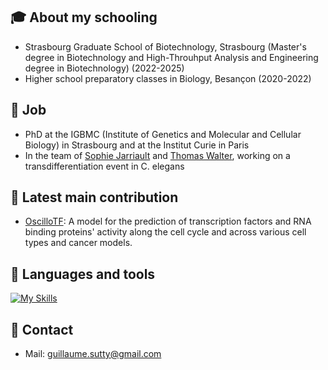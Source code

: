 ## :mortar_board: About my schooling
- Strasbourg Graduate School of Biotechnology, Strasbourg (Master's degree in Biotechnology and High-Throuhput Analysis and Engineering degree in Biotechnology) (2022-2025)
- Higher school preparatory classes in Biology, Besançon (2020-2022)

## :briefcase: Job
- PhD at the IGBMC (Institute of Genetics and Molecular and Cellular Biology) in Strasbourg and at the Institut Curie in Paris
- In the team of [Sophie Jarriault](https://www.igbmc.fr/en/recherche/teams/in-vivo-cellular-plasticity-and-direct-reprogramming) and [Thomas Walter](https://institut-curie.org/person/thomas-walter), working on a transdifferentiation event in C. elegans

## :pushpin: Latest main contribution
- [OscilloTF](https://github.com/guillaumesutty/OscilloTF): A model for the prediction of transcription factors and RNA binding proteins' activity along the cell cycle and across various cell types and cancer models.<!-- | [pdf](https://github.com/guillaumesutty/OscilloTF/blob/main/XXX.pdf) -->

## :mag_right: Languages and tools
[![My Skills](https://skillicons.dev/icons?i=python,php,js,html,css,mysql,git,github)](https://skillicons.dev)

## :pencil: Contact
- Mail: guillaume.sutty@gmail.com
